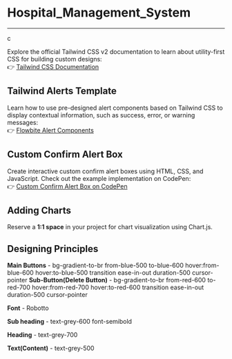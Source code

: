 # Hospital_Management_System
---

c

Explore the official Tailwind CSS v2 documentation to learn about utility-first CSS for building custom designs:  
👉 [Tailwind CSS Documentation](https://v2.tailwindcss.com/docs)


## Tailwind Alerts Template

Learn how to use pre-designed alert components based on Tailwind CSS to display contextual information, such as success, error, or warning messages:  
👉 [Flowbite Alert Components](https://flowbite.com/docs/components/alerts/#default-alert)


## Custom Confirm Alert Box

Create interactive custom confirm alert boxes using HTML, CSS, and JavaScript. Check out the example implementation on CodePen:  
👉 [Custom Confirm Alert Box on CodePen](https://codepen.io/dcode-software/pen/LKywLG)


## Adding Charts

Reserve a **1:1 space** in your project for chart visualization using Chart.js.


## Designing Principles ##

**Main Buttons** - bg-gradient-to-br from-blue-500 to-blue-600 hover:from-blue-600 hover:to-blue-500 transition ease-in-out duration-500 cursor-pointer
**Sub-Button(Delete Button)** - bg-gradient-to-br from-red-600 to-red-700 hover:from-red-700 hover:to-red-600 transition ease-in-out duration-500 cursor-pointer

**Font** - Robotto

**Sub heading** - text-grey-600 font-semibold

**Heading** - text-grey-700

**Text(Content)** - text-grey-500
